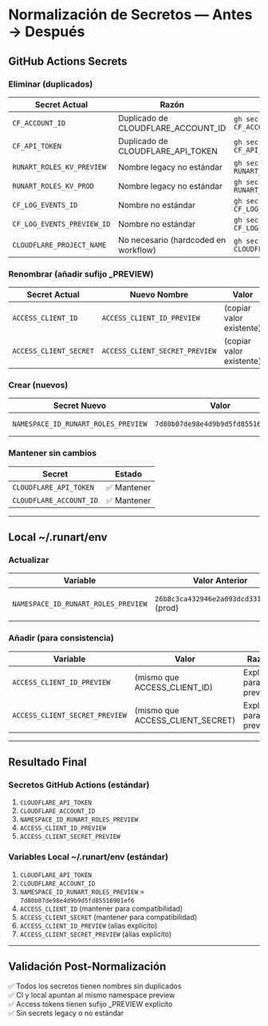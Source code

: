 # Normalización de Secretos — Antes → Después

## GitHub Actions Secrets

### Eliminar (duplicados)
| Secret Actual | Razón | Acción |
|---------------|-------|--------|
| `CF_ACCOUNT_ID` | Duplicado de CLOUDFLARE_ACCOUNT_ID | `gh secret remove CF_ACCOUNT_ID` |
| `CF_API_TOKEN` | Duplicado de CLOUDFLARE_API_TOKEN | `gh secret remove CF_API_TOKEN` |
| `RUNART_ROLES_KV_PREVIEW` | Nombre legacy no estándar | `gh secret remove RUNART_ROLES_KV_PREVIEW` |
| `RUNART_ROLES_KV_PROD` | Nombre legacy no estándar | `gh secret remove RUNART_ROLES_KV_PROD` |
| `CF_LOG_EVENTS_ID` | Nombre no estándar | `gh secret remove CF_LOG_EVENTS_ID` |
| `CF_LOG_EVENTS_PREVIEW_ID` | Nombre no estándar | `gh secret remove CF_LOG_EVENTS_PREVIEW_ID` |
| `CLOUDFLARE_PROJECT_NAME` | No necesario (hardcoded en workflow) | `gh secret remove CLOUDFLARE_PROJECT_NAME` |

### Renombrar (añadir sufijo _PREVIEW)
| Secret Actual | Nuevo Nombre | Valor |
|---------------|--------------|-------|
| `ACCESS_CLIENT_ID` | `ACCESS_CLIENT_ID_PREVIEW` | (copiar valor existente) |
| `ACCESS_CLIENT_SECRET` | `ACCESS_CLIENT_SECRET_PREVIEW` | (copiar valor existente) |

### Crear (nuevos)
| Secret Nuevo | Valor | Fuente |
|--------------|-------|--------|
| `NAMESPACE_ID_RUNART_ROLES_PREVIEW` | `7d80b07de98e4d9b9d5fd85516901ef6` | wrangler.toml preview_id |

### Mantener sin cambios
| Secret | Estado |
|--------|--------|
| `CLOUDFLARE_API_TOKEN` | ✅ Mantener |
| `CLOUDFLARE_ACCOUNT_ID` | ✅ Mantener |

---

## Local ~/.runart/env

### Actualizar
| Variable | Valor Anterior | Valor Nuevo | Razón |
|----------|---------------|-------------|-------|
| `NAMESPACE_ID_RUNART_ROLES_PREVIEW` | `26b8c3ca432946e2a093dcd33163f9e2` (prod) | `7d80b07de98e4d9b9d5fd85516901ef6` (preview) | Alineación con wrangler.toml |

### Añadir (para consistencia)
| Variable | Valor | Razón |
|----------|-------|-------|
| `ACCESS_CLIENT_ID_PREVIEW` | (mismo que ACCESS_CLIENT_ID) | Explícito para preview |
| `ACCESS_CLIENT_SECRET_PREVIEW` | (mismo que ACCESS_CLIENT_SECRET) | Explícito para preview |

---

## Resultado Final

### Secretos GitHub Actions (estándar)
1. `CLOUDFLARE_API_TOKEN`
2. `CLOUDFLARE_ACCOUNT_ID`
3. `NAMESPACE_ID_RUNART_ROLES_PREVIEW`
4. `ACCESS_CLIENT_ID_PREVIEW`
5. `ACCESS_CLIENT_SECRET_PREVIEW`

### Variables Local ~/.runart/env (estándar)
1. `CLOUDFLARE_API_TOKEN`
2. `CLOUDFLARE_ACCOUNT_ID`
3. `NAMESPACE_ID_RUNART_ROLES_PREVIEW` = `7d80b07de98e4d9b9d5fd85516901ef6`
4. `ACCESS_CLIENT_ID` (mantener para compatibilidad)
5. `ACCESS_CLIENT_SECRET` (mantener para compatibilidad)
6. `ACCESS_CLIENT_ID_PREVIEW` (alias explícito)
7. `ACCESS_CLIENT_SECRET_PREVIEW` (alias explícito)

---

## Validación Post-Normalización

✅ Todos los secretos tienen nombres sin duplicados  
✅ CI y local apuntan al mismo namespace preview  
✅ Access tokens tienen sufijo _PREVIEW explícito  
✅ Sin secrets legacy o no estándar
